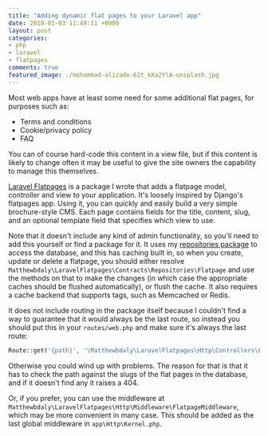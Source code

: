 ```yaml
---
title: "Adding dynamic flat pages to your Laravel app"
date: 2018-01-03 11:49:11 +0000
layout: post
categories:
- php
- laravel
- flatpages
comments: true
featured_image: ./mohammad-alizade-62t_kKa2YlA-unsplash.jpg
---
```


Most web apps have at least some need for some additional flat pages, for purposes such as:

* Terms and conditions
* Cookie/privacy policy
* FAQ

You can of course hard-code this content in a view file, but if this content is likely to change often it may be useful to give the site owners the capability to manage this themselves.

[Laravel Flatpages](https://github.com/matthewbdaly/laravel-flatpages) is a package I wrote that adds a flatpage model, controller and view to your application. It's loosely inspired by Django's flatpages app. Using it, you can quickly and easily build a very simple brochure-style CMS. Each page contains fields for the title, content, slug, and an optional template field that specifies which view to use.

Note that it doesn't include any kind of admin functionality, so you'll need to add this yourself or find a package for it. It uses my [repositories package](http://github.com/matthewbdaly/laravel-repositories) to access the database, and this has caching built in, so when you create, update or delete a flatpage, you should either resolve `Matthewbdaly\LaravelFlatpages\Contracts\Repositories\Flatpage` and use the methods on that to make the changes (in which case the appropriate caches should be flushed automatically), or flush the cache. It also requires a cache backend that supports tags, such as Memcached or Redis.

It does not include routing in the package itself because I couldn't find a way to guarantee that it would always be the last route, so instead you should put this in your `routes/web.php` and make sure it's always the last route:

```php
Route::get('{path}', '\Matthewbdaly\LaravelFlatpages\Http\Controllers\FlatpageController@page');
```
Otherwise you could wind up with problems. The reason for that is that it has to check the path against the slugs of the flat pages in the database, and if it doesn't find any it raises a 404.

Or, if you prefer, you can use the middleware at `Matthewbdaly\LaravelFlatpages\Http\Middleware\FlatpageMiddleware`, which may be more convenient in many case. This should be added as the last global middleware in `app\Http\Kernel.php`.
